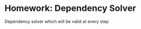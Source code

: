 Homework: Dependency Solver
===========================

Dependency solver which will be valid at every step
